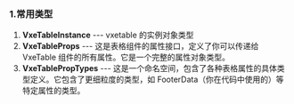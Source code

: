 ### 1.常用类型

1. **VxeTableInstance** --- vxetable 的实例对象类型
2. **VxeTableProps** --- 这是表格组件的属性接口，定义了你可以传递给 VxeTable 组件的所有属性。它是一个完整的属性对象类型。
3. **VxeTablePropTypes** --- 这是一个命名空间，包含了各种表格属性的具体类型定义。它包含了更细粒度的类型，如 FooterData（你在代码中使用的）等特定属性的类型。
